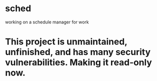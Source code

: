 # sched
working on a schedule manager for work


# This project is unmaintained, unfinished, and has many security vulnerabilities. Making it read-only now.
